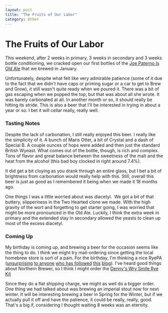 ```yaml
---
layout: post
title: "The Fruits of Our Labor"
category: Other
---
```


The Fruits of Our Labor
=======================

This weekend, after 2 weeks in primary, 3 weeks in secondary and 3 weeks bottle conditioning, we cracked open our first bottles of the [Joe Paterno Is Old Ale](http://www.yeastboundanddown.com/2009/12/recipe-joe-paterno-is-olde-ale/ "Recipe: Joe Paterno is Olde Ale") that we brewed in January.

Unfortunately, despite what felt like very admirable patience (some of it due to the fact that we didn't have caps or priming sugar or a car to get to Brew and Grow), it still wasn't quite ready when we poured it. There was a bit of gas escaping when we popped the top, but that was about all she wrote. It was barely carbonated at all. In another month or so, it should really be hitting its stride. This is also a beer that I'll be interested in trying in about a year or so. I bet it will cellar really, really well.

### Tasting Notes

Despite the lack of carbonation, I still really enjoyed this beer. I really like the simplicity of it. A bunch of Maris Otter, a bit of Crystal and a dash of Special B. A couple ounces of hops were added and then just the standard British Wyeast. What comes out of the bottle, though, is rich and complex. Tons of flavor and great balance between the sweetness of the malt and the heat from the alcohol (this bad boy clocked in right around 7.4%).

It did get a bit cloying as you drank through an entire glass, but I bet a bit of brightness from carbonation would really help with this. Still, overall this beer is just as good as I remembered it being when we made it 18 months ago.

One things I was a little worried about was diacetyl.  We got a bit of that buttery, slipperiness in the Two Hearted clone we made. With the high gravity of the wort and forgetting to get starter going, I was worried that might be more pronounced in the Old Ale. Luckily, I think the extra week in primary and the extended stay in secondary allowed the yeasts to clean up most of the excess diacetyl.

### Coming Up

My birthday is coming up, and brewing a beer for the occasion seems like the thing to do. I think we might try mail-ordering since getting the local homebrew store is sort of a pain. For the birthday, I'm thinking a nice RyePA ([unsurprising](http://www.yeastboundanddown.com/2009/08/amarillo-rye-apa/ "Amarillo Rye APA") [to anyone](http://www.yeastboundanddown.com/2009/09/review-waldorff-bee-sting-honey-rye/ "Review: Waldorff Bee Sting Honey Rye") [who has followed](http://www.yeastboundanddown.com/2010/06/recipe-reds-rye-clone/ "Recipe: Red’s Rye Clone") [this](http://www.yeastboundanddown.com/2010/10/beer-review-two-brothers-cane-ebel/ "Beer Review: Two Brothers Cane & Ebel") [blog](http://www.yeastboundanddown.com/2010/10/beer-review-hop-rod-rye/ "Beer Review: Hop Rod Rye")). I've heard good things about Northern Brewer, so I think I might order the [Denny's Wry Smile Rye Kit](http://www.northernbrewer.com/brewing/wry-smile-rye-ipa-all-grain-kit.html "Denny's Wry Smile Rye")

Since they do a flat shipping charge, we might as well do a bigger order. One thing we had talked about was brewing an imperial stout now for next winter. It will be interesting brewing a beer in Spring for the Winter, but if we actually pull it off and have the patience, it could be really, really, good. That's a big if, considering I thought waiting 8 weeks was an eternity.